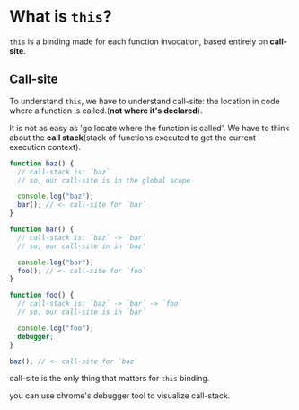 # What is `this`?

`this` is a binding made for each function invocation, based entirely on **call-site**.

## Call-site

To understand `this`, we have to understand call-site: the location in code where a function is called.(**not where it's declared**).

It is not as easy as 'go locate where the function is called'. We have to think about the **call stack**(stack of functions executed to get the current execution context).
```javascript
function baz() {
  // call-stack is: `baz`
  // so, our call-site is in the global scope

  console.log("baz");
  bar(); // <- call-site for `bar`
}

function bar() {
  // call-stack is: `baz` -> `bar`
  // so, our call-site in in 'baz'

  console.log("bar");
  foo(); // <- call-site for `foo`
}

function foo() {
  // call-stack is: `baz` -> `bar` -> `foo`
  // so, our call-site is in `bar`

  console.log("foo");
  debugger;
}

baz(); // <- call-site for `baz`
```

call-site is the only thing that matters for `this` binding.

you can use chrome's debugger tool to visualize call-stack.
